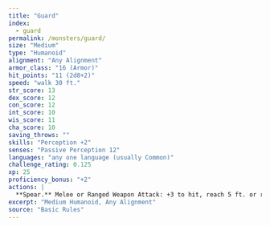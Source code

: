 ```yaml
---
title: "Guard"
index:
  - guard
permalink: /monsters/guard/
size: "Medium"
type: "Humanoid"
alignment: "Any Alignment"
armor_class: "16 (Armor)"
hit_points: "11 (2d8+2)"
speed: "walk 30 ft."
str_score: 13
dex_score: 12
con_score: 12
int_score: 10
wis_score: 11
cha_score: 10
saving_throws: ""
skills: "Perception +2"
senses: "Passive Perception 12"
languages: "any one language (usually Common)"
challenge_rating: 0.125
xp: 25
proficiency_bonus: "+2"
actions: |
  **Spear.** Melee or Ranged Weapon Attack: +3 to hit, reach 5 ft. or range 20/60 ft., one target. Hit: 4 (1d6 + 1) piercing damage or 5 (1d8 + 1) piercing damage if used with two hands to make a melee attack.
excerpt: "Medium Humanoid, Any Alignment"
source: "Basic Rules"
---
```

